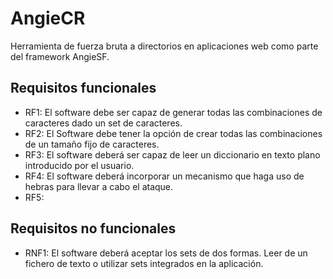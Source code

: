 # AngieCR

Herramienta de fuerza bruta a directorios en aplicaciones web como parte del framework AngieSF.

## Requisitos funcionales
  
 - RF1: El software debe ser capaz de generar todas las combinaciones de caracteres dado un set de caracteres.
 - RF2: El Software debe tener la opción de crear todas las combinaciones de un tamaño fijo de caracteres.
 - RF3: El software deberá ser capaz de leer un diccionario en texto plano introducido por el usuario.
 - RF4: El software deberá incorporar un mecanismo que haga uso de hebras para llevar a cabo el ataque.
 - RF5: 

## Requisitos no funcionales

 - RNF1: El software deberá aceptar los sets de dos formas. Leer de un fichero de texto o utilizar sets integrados en la aplicación.
